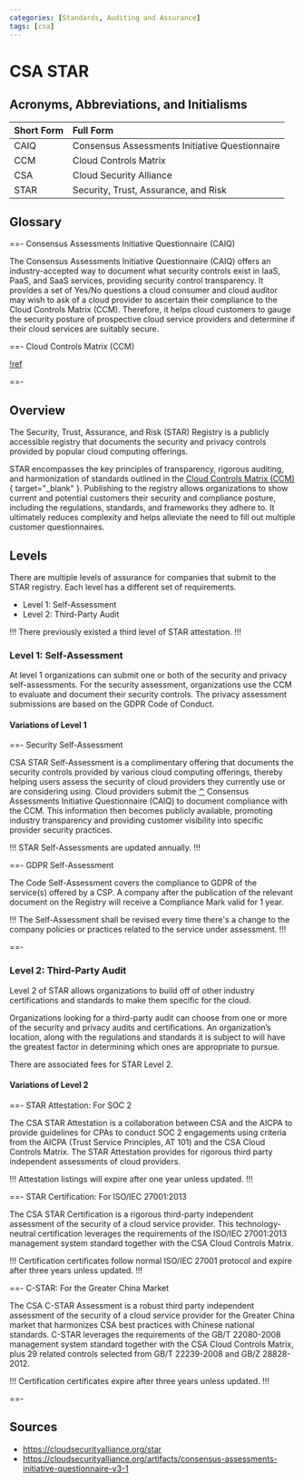 ```yaml
---
categories: [Standards, Auditing and Assurance]
tags: [csa]
---
```


# CSA STAR

## Acronyms, Abbreviations, and Initialisms

Short Form | Full Form
:--- | :---
CAIQ | Consensus Assessments Initiative Questionnaire
CCM | Cloud Controls Matrix
CSA | Cloud Security Alliance
STAR | Security, Trust, Assurance, and Risk

## Glossary

==- Consensus Assessments Initiative Questionnaire (CAIQ)

The Consensus Assessments Initiative Questionnaire (CAIQ) offers an industry-accepted way to document what security controls exist in IaaS, PaaS, and SaaS services, providing security control transparency. It provides a set of Yes/No questions a cloud consumer and cloud auditor may wish to ask of a cloud provider to ascertain their compliance to the Cloud Controls Matrix (CCM).  Therefore, it helps cloud customers to gauge the security posture of prospective cloud service providers and determine if their cloud services are suitably secure.

==- Cloud Controls Matrix (CCM)

[!ref](/standards/csa-ccm/)

==-

## Overview

The Security, Trust, Assurance, and Risk (STAR) Registry is a publicly accessible registry that documents the security and privacy controls provided by popular cloud computing offerings.

STAR encompasses the key principles of transparency, rigorous auditing, and harmonization of standards outlined in the [Cloud Controls Matrix (CCM)](/frameworks/csa-ccm.md){ target="_blank" }. Publishing to the registry allows organizations to show current and potential customers their security and compliance posture, including the regulations, standards, and frameworks they adhere to. It ultimately reduces complexity and helps alleviate the need to fill out multiple customer questionnaires.

## Levels

There are multiple levels of assurance for companies that submit to the STAR registry. Each level has a different set of requirements.

- Level 1: Self-Assessment
- Level 2: Third-Party Audit

!!!
There previously existed a third level of STAR attestation.
!!!

### Level 1: Self-Assessment

At level 1 organizations can submit one or both of the security and privacy self-assessments. For the security assessment, organizations use the CCM to evaluate and document their security controls. The privacy assessment submissions are based on the GDPR Code of Conduct.

#### Variations of Level 1

==- Security Self-Assessment

CSA STAR Self-Assessment is a complimentary offering that documents the security controls provided by various cloud computing offerings, thereby helping users assess the security of cloud providers they currently use or are considering using. Cloud providers submit the [⌃](#consensus-assessments-initiative-questionnaire-caiq) Consensus Assessments Initiative Questionnaire (CAIQ) to document compliance with the CCM. This information then becomes publicly available, promoting industry transparency and providing customer visibility into specific provider security practices.

!!!
STAR Self-Assessments are updated annually.
!!!

==- GDPR Self-Assessment

The Code Self-Assessment covers the compliance to GDPR of the service(s) offered by a CSP. A company after the publication of the relevant document on the Registry will receive a Compliance Mark valid for 1 year.

!!!
The Self-Assessment shall be revised every time there's a change to the company policies or practices related to the service under assessment.
!!!

==- 

### Level 2: Third-Party Audit

Level 2 of STAR allows organizations to build off of other industry certifications and standards to make them specific for the cloud.

Organizations looking for a third-party audit can choose from one or more of the security and privacy audits and certifications. An organization’s location, along with the regulations and standards it is subject to will have the greatest factor in determining which ones are appropriate to pursue.

There are associated fees for STAR Level 2.

#### Variations of Level 2

==- STAR Attestation: For SOC 2

The CSA STAR Attestation is a collaboration between CSA and the AICPA to provide guidelines for CPAs to conduct SOC 2 engagements using criteria from the AICPA (Trust Service Principles, AT 101) and the CSA Cloud Controls Matrix. The STAR Attestation provides for rigorous third party independent assessments of cloud providers.

!!!
Attestation listings will expire after one year unless updated.
!!!

==- STAR Certification: For ISO/IEC 27001:2013

The CSA STAR Certification is a rigorous third-party independent assessment of the security of a cloud service provider. This technology-neutral certification leverages the requirements of the ISO/IEC 27001:2013 management system standard together with the CSA Cloud Controls Matrix.

!!!
Certification certificates follow normal ISO/IEC 27001 protocol and expire after three years unless updated.
!!!

==- C-STAR: For the Greater China Market

The CSA C-STAR Assessment is a robust third party independent assessment of the security of a cloud service provider for the Greater China market that harmonizes CSA best practices with Chinese national standards. C-STAR leverages the requirements of the GB/T 22080-2008 management system standard together with the CSA Cloud Controls Matrix, plus 29 related controls selected from GB/T 22239-2008 and GB/Z 28828-2012.

!!!
Certification certificates expire after three years unless updated.
!!!

==-

## Sources

- https://cloudsecurityalliance.org/star
- https://cloudsecurityalliance.org/artifacts/consensus-assessments-initiative-questionnaire-v3-1
